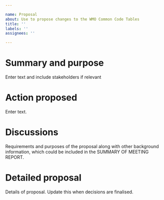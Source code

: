 ```yaml
---

name: Proposal  
about: Use to propose changes to the WMO Common Code Tables  
title: ''  
labels: ''  
assignees: ''

---
```


# Summary and purpose

Enter text and include stakeholders if relevant

# Action proposed

Enter text.

# Discussions

Requirements and purposes of the proposal along with other background information, which could be included in the SUMMARY OF MEETING REPORT.

# Detailed proposal

Details of proposal. Update this when decisions are finalised.
